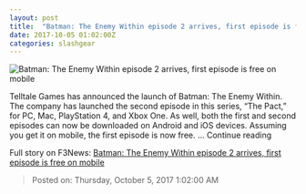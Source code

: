 ```yaml
---
layout: post
title:  "Batman: The Enemy Within episode 2 arrives, first episode is free on mobile"
date: 2017-10-05 01:02:00Z
categories: slashgear
---
```


![Batman: The Enemy Within episode 2 arrives, first episode is free on mobile](https://c.slashgear.com/wp-content/uploads/2017/10/batman-gotham-city-enemy-within-episode-2.jpg)

Telltale Games has announced the launch of Batman: The Enemy Within. The company has launched the second episode in this series, “The Pact,” for PC, Mac, PlayStation 4, and Xbox One. As well, both the first and second episodes can now be downloaded on Android and iOS devices. Assuming you get it on mobile, the first episode is now free. … Continue reading


Full story on F3News: [Batman: The Enemy Within episode 2 arrives, first episode is free on mobile](http://www.f3nws.com/n/u34FUB)

> Posted on: Thursday, October 5, 2017 1:02:00 AM

